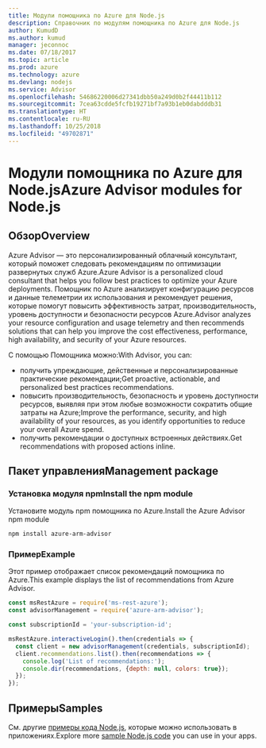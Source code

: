 ```yaml
---
title: Модули помощника по Azure для Node.js
description: Справочник по модулям помощника по Azure для Node.js
author: KumudD
ms.author: kumud
manager: jeconnoc
ms.date: 07/18/2017
ms.topic: article
ms.prod: azure
ms.technology: azure
ms.devlang: nodejs
ms.service: Advisor
ms.openlocfilehash: 54686220006d27341dbb50a249d0b2f44411b112
ms.sourcegitcommit: 7cea63cdde5fcfb19271bf7a93b1eb0dabdddb31
ms.translationtype: HT
ms.contentlocale: ru-RU
ms.lasthandoff: 10/25/2018
ms.locfileid: "49702871"
---
```

# <a name="azure-advisor-modules-for-nodejs"></a><span data-ttu-id="6f1c1-103">Модули помощника по Azure для Node.js</span><span class="sxs-lookup"><span data-stu-id="6f1c1-103">Azure Advisor modules for Node.js</span></span>

## <a name="overview"></a><span data-ttu-id="6f1c1-104">Обзор</span><span class="sxs-lookup"><span data-stu-id="6f1c1-104">Overview</span></span>

<span data-ttu-id="6f1c1-105">Azure Advisor — это персонализированный облачный консультант, который поможет следовать рекомендациям по оптимизации развернутых служб Azure.</span><span class="sxs-lookup"><span data-stu-id="6f1c1-105">Azure Advisor is a personalized cloud consultant that helps you follow best practices to optimize your Azure deployments.</span></span> <span data-ttu-id="6f1c1-106">Помощник по Azure анализирует конфигурацию ресурсов и данные телеметрии их использования и рекомендует решения, которые помогут повысить эффективность затрат, производительность, уровень доступности и безопасности ресурсов Azure.</span><span class="sxs-lookup"><span data-stu-id="6f1c1-106">Advisor analyzes your resource configuration and usage telemetry and then recommends solutions that can help you improve the cost effectiveness, performance, high availability, and security of your Azure resources.</span></span>

<span data-ttu-id="6f1c1-107">С помощью Помощника можно:</span><span class="sxs-lookup"><span data-stu-id="6f1c1-107">With Advisor, you can:</span></span>
- <span data-ttu-id="6f1c1-108">получить упреждающие, действенные и персонализированные практические рекомендации;</span><span class="sxs-lookup"><span data-stu-id="6f1c1-108">Get proactive, actionable, and personalized best practices recommendations.</span></span>
- <span data-ttu-id="6f1c1-109">повысить производительность, безопасность и уровень доступности ресурсов, выявляя при этом любые возможности сократить общие затраты на Azure;</span><span class="sxs-lookup"><span data-stu-id="6f1c1-109">Improve the performance, security, and high availability of your resources, as you identify opportunities to reduce your overall Azure spend.</span></span>
- <span data-ttu-id="6f1c1-110">получить рекомендации о доступных встроенных действиях.</span><span class="sxs-lookup"><span data-stu-id="6f1c1-110">Get recommendations with proposed actions inline.</span></span>

## <a name="management-package"></a><span data-ttu-id="6f1c1-111">Пакет управления</span><span class="sxs-lookup"><span data-stu-id="6f1c1-111">Management package</span></span>

### <a name="install-the-npm-module"></a><span data-ttu-id="6f1c1-112">Установка модуля npm</span><span class="sxs-lookup"><span data-stu-id="6f1c1-112">Install the npm module</span></span>

<span data-ttu-id="6f1c1-113">Установите модуль npm помощника по Azure.</span><span class="sxs-lookup"><span data-stu-id="6f1c1-113">Install the Azure Advisor npm module</span></span>

```bash
npm install azure-arm-advisor
```

### <a name="example"></a><span data-ttu-id="6f1c1-114">Пример</span><span class="sxs-lookup"><span data-stu-id="6f1c1-114">Example</span></span>

<span data-ttu-id="6f1c1-115">Этот пример отображает список рекомендаций помощника по Azure.</span><span class="sxs-lookup"><span data-stu-id="6f1c1-115">This example displays the list of recommendations from Azure Advisor.</span></span>

```javascript
const msRestAzure = require('ms-rest-azure');
const advisorManagement = require('azure-arm-advisor');

const subscriptionId = 'your-subscription-id';

msRestAzure.interactiveLogin().then(credentials => {
  const client = new advisorManagement(credentials, subscriptionId);
  client.recommendations.list().then(recommendations => {
    console.log('List of recommendations:');
    console.dir(recommendations, {depth: null, colors: true});
  });
});
```

## <a name="samples"></a><span data-ttu-id="6f1c1-116">Примеры</span><span class="sxs-lookup"><span data-stu-id="6f1c1-116">Samples</span></span>

<span data-ttu-id="6f1c1-117">См. другие [примеры кода Node.js](https://azure.microsoft.com/resources/samples/?platform=nodejs), которые можно использовать в приложениях.</span><span class="sxs-lookup"><span data-stu-id="6f1c1-117">Explore more [sample Node.js code](https://azure.microsoft.com/resources/samples/?platform=nodejs) you can use in your apps.</span></span>
